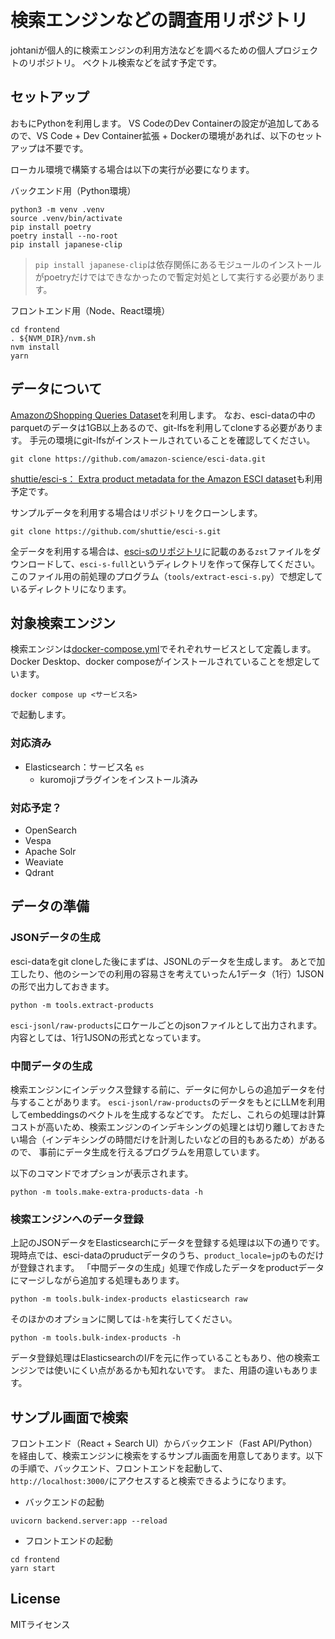 # 検索エンジンなどの調査用リポジトリ

johtaniが個人的に検索エンジンの利用方法などを調べるための個人プロジェクトのリポジトリ。
ベクトル検索などを試す予定です。

## セットアップ

おもにPythonを利用します。
VS CodeのDev Containerの設定が追加してあるので、VS Code + Dev Container拡張 + Dockerの環境があれば、以下のセットアップは不要です。

ローカル環境で構築する場合は以下の実行が必要になります。

バックエンド用（Python環境）
```
python3 -m venv .venv
source .venv/bin/activate
pip install poetry
poetry install --no-root
pip install japanese-clip
```

> `pip install japanese-clip`は依存関係にあるモジュールのインストールがpoetryだけではできなかったので暫定対処として実行する必要があります。

フロントエンド用（Node、React環境）
```
cd frontend
. ${NVM_DIR}/nvm.sh
nvm install
yarn
```

## データについて

[AmazonのShopping Queries Dataset](https://github.com/amazon-science/esci-data)を利用します。
なお、esci-dataの中のparquetのデータは1GB以上あるので、git-lfsを利用してcloneする必要があります。
手元の環境にgit-lfsがインストールされていることを確認してください。

```
git clone https://github.com/amazon-science/esci-data.git
```

[shuttie/esci-s： Extra product metadata for the Amazon ESCI dataset](https://github.com/shuttie/esci-s)も利用予定です。

サンプルデータを利用する場合はリポジトリをクローンします。

```
git clone https://github.com/shuttie/esci-s.git
```

全データを利用する場合は、[esci-sのリポジトリ](https://github.com/shuttie/esci-s)に記載のある`zst`ファイルをダウンロードして、`esci-s-full`というディレクトリを作って保存してください。
このファイル用の前処理のプログラム（`tools/extract-esci-s.py`）で想定しているディレクトリになります。


## 対象検索エンジン

検索エンジンは[docker-compose.yml](./docker-compose.yml)でそれぞれサービスとして定義します。
Docker Desktop、docker composeがインストールされていることを想定しています。

```
docker compose up <サービス名>
```

で起動します。

### 対応済み

* Elasticsearch：サービス名 `es`
  * kuromojiプラグインをインストール済み

### 対応予定？ 
 
* OpenSearch
* Vespa
* Apache Solr
* Weaviate
* Qdrant

## データの準備 

### JSONデータの生成

esci-dataをgit cloneした後にまずは、JSONLのデータを生成します。
あとで加工したり、他のシーンでの利用の容易さを考えていったん1データ（1行）1JSONの形で出力しておきます。

```
python -m tools.extract-products
```

`esci-jsonl/raw-products`にロケールごとのjsonファイルとして出力されます。内容としては、1行1JSONの形式となっています。


### 中間データの生成

検索エンジンにインデックス登録する前に、データに何かしらの追加データを付与することがあります。
`esci-jsonl/raw-products`のデータをもとにLLMを利用してembeddingsのベクトルを生成するなどです。
ただし、これらの処理は計算コストが高いため、検索エンジンのインデキシングの処理とは切り離しておきたい場合（インデキシングの時間だけを計測したいなどの目的もあるため）があるので、
事前にデータ生成を行えるプログラムを用意しています。

以下のコマンドでオプションが表示されます。

```
python -m tools.make-extra-products-data -h
```

### 検索エンジンへのデータ登録

上記のJSONデータをElasticsearchにデータを登録する処理は以下の通りです。
現時点では、esci-dataのpruductデータのうち、`product_locale=jp`のものだけが登録されます。
「中間データの生成」処理で作成したデータをproductデータにマージしながら追加する処理もあります。

```
python -m tools.bulk-index-products elasticsearch raw
```

そのほかのオプションに関しては`-h`を実行してください。

```
python -m tools.bulk-index-products -h
```

データ登録処理はElasticsearchのI/Fを元に作っていることもあり、他の検索エンジンでは使いにくい点があるかも知れないです。
また、用語の違いもあります。

## サンプル画面で検索

フロントエンド（React + Search UI）からバックエンド（Fast API/Python）を経由して、検索エンジンに検索をするサンプル画面を用意してあります。以下の手順で、バックエンド、フロントエンドを起動して、`http://localhost:3000/`にアクセスすると検索できるようになります。


* バックエンドの起動
```
uvicorn backend.server:app --reload
```

* フロントエンドの起動
```
cd frontend
yarn start
```

## License

MITライセンス